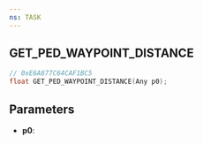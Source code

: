 ```yaml
---
ns: TASK
---
```

## GET_PED_WAYPOINT_DISTANCE

```c
// 0xE6A877C64CAF1BC5
float GET_PED_WAYPOINT_DISTANCE(Any p0);
```

## Parameters
* **p0**:
